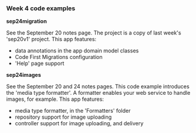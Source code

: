 ### Week 4 code examples

**sep24migration**

See the September 20 notes page. 
The project is a copy of last week's 'sep20v1' project. 
This app features:
- data annotations in the app domain model classes
- Code First Migrations configuration
- 'Help' page support

**sep24images**

See the September 20 and 24 notes pages. 
This code example introduces the 'media type formatter'.
A formatter enables your web service to handle images, for example.
This app features:
- media type formatter, in the 'Formatters' folder
- repository support for image uploading 
- controller support for image uploading, and delivery
